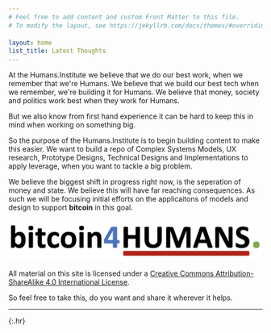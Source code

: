 ```yaml
---
# Feel free to add content and custom Front Matter to this file.
# To modify the layout, see https://jekyllrb.com/docs/themes/#overriding-theme-defaults

layout: home
list_title: Latest Thoughts
---
```


At the Humans.Institute we believe that we do our best work, when we remember that we're Humans.  We believe that we build our best tech when we remember, we're building it for Humans.  We believe that money, society and politics work best when they work for Humans.  

But we also know from first hand experience it can be hard to keep this in mind when working on something big.

So the purpose of the Humans.Institute is to begin building content to make this easier.  We want to build a repo of Complex Systems Models, UX research, Prototype Designs, Technical Designs and Implementations to apply leverage, when you want to tackle a big problem.

We believe the biggest shift in progress right now, is the seperation of money and state.  We believe this will have far reaching consequences.  As such we will be focusing initial efforts on the applicaitons of models and design to support **bitcoin** in this goal.

<div class="inline-pic">  
<img src="/assets/images/bitcoin-humans.png" class="inline-pic">
</div>

All material on this site is licensed under a [Creative Commons Attribution-ShareAlike 4.0 International License](http://creativecommons.org/licenses/by-sa/4.0/). 

So feel free to take this, do you want and share it wherever it helps.

---
{:.hr} 